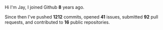 Hi I'm Jay, I joined Github **8** years ago.

Since then I've pushed **1212** commits, opened **41** issues, submitted **92** pull requests, and contributed to **16** public repositories.
